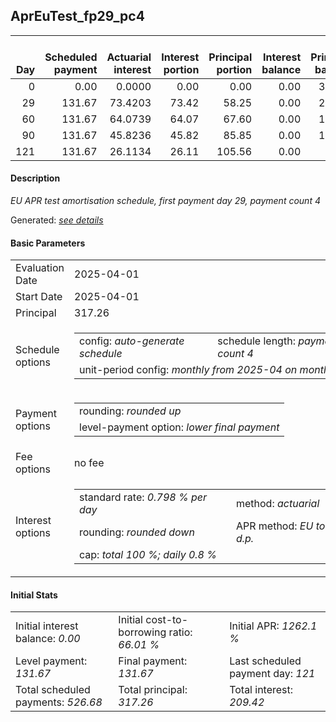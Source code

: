 <h2>AprEuTest_fp29_pc4</h2>
<table>
    <thead style="vertical-align: bottom;">
        <th style="text-align: right;">Day</th>
        <th style="text-align: right;">Scheduled payment</th>
        <th style="text-align: right;">Actuarial interest</th>
        <th style="text-align: right;">Interest portion</th>
        <th style="text-align: right;">Principal portion</th>
        <th style="text-align: right;">Interest balance</th>
        <th style="text-align: right;">Principal balance</th>
        <th style="text-align: right;">Total actuarial interest</th>
        <th style="text-align: right;">Total interest</th>
        <th style="text-align: right;">Total principal</th>
    </thead>
    <tr style="text-align: right;">
        <td class="ci00">0</td>
        <td class="ci01" style="white-space: nowrap;">0.00</td>
        <td class="ci02">0.0000</td>
        <td class="ci03">0.00</td>
        <td class="ci04">0.00</td>
        <td class="ci05">0.00</td>
        <td class="ci06">317.26</td>
        <td class="ci07">0.0000</td>
        <td class="ci08">0.00</td>
        <td class="ci09">0.00</td>
    </tr>
    <tr style="text-align: right;">
        <td class="ci00">29</td>
        <td class="ci01" style="white-space: nowrap;">131.67</td>
        <td class="ci02">73.4203</td>
        <td class="ci03">73.42</td>
        <td class="ci04">58.25</td>
        <td class="ci05">0.00</td>
        <td class="ci06">259.01</td>
        <td class="ci07">73.4203</td>
        <td class="ci08">73.42</td>
        <td class="ci09">58.25</td>
    </tr>
    <tr style="text-align: right;">
        <td class="ci00">60</td>
        <td class="ci01" style="white-space: nowrap;">131.67</td>
        <td class="ci02">64.0739</td>
        <td class="ci03">64.07</td>
        <td class="ci04">67.60</td>
        <td class="ci05">0.00</td>
        <td class="ci06">191.41</td>
        <td class="ci07">137.4942</td>
        <td class="ci08">137.49</td>
        <td class="ci09">125.85</td>
    </tr>
    <tr style="text-align: right;">
        <td class="ci00">90</td>
        <td class="ci01" style="white-space: nowrap;">131.67</td>
        <td class="ci02">45.8236</td>
        <td class="ci03">45.82</td>
        <td class="ci04">85.85</td>
        <td class="ci05">0.00</td>
        <td class="ci06">105.56</td>
        <td class="ci07">183.3178</td>
        <td class="ci08">183.31</td>
        <td class="ci09">211.70</td>
    </tr>
    <tr style="text-align: right;">
        <td class="ci00">121</td>
        <td class="ci01" style="white-space: nowrap;">131.67</td>
        <td class="ci02">26.1134</td>
        <td class="ci03">26.11</td>
        <td class="ci04">105.56</td>
        <td class="ci05">0.00</td>
        <td class="ci06">0.00</td>
        <td class="ci07">209.4312</td>
        <td class="ci08">209.42</td>
        <td class="ci09">317.26</td>
    </tr>
</table>
<h4>Description</h4>
<p><i>EU APR test amortisation schedule, first payment day 29, payment count 4</i></p>
<p>Generated: <i><a href="../GeneratedDate.html">see details</a></i></p>
<h4>Basic Parameters</h4>
<table>
    <tr>
        <td>Evaluation Date</td>
        <td>2025-04-01</td>
    </tr>
    <tr>
        <td>Start Date</td>
        <td>2025-04-01</td>
    </tr>
    <tr>
        <td>Principal</td>
        <td>317.26</td>
    </tr>
    <tr>
        <td>Schedule options</td>
        <td>
            <table>
                <tr>
                    <td>config: <i>auto-generate schedule</i></td>
                    <td>schedule length: <i><i>payment count</i> 4</i></td>
                </tr>
                <tr>
                    <td colspan="2" style="white-space: nowrap;">unit-period config: <i>monthly from 2025-04 on month-end</i></td>
                </tr>
            </table>
        </td>
    </tr>
    <tr>
        <td>Payment options</td>
        <td>
            <table>
                <tr>
                    <td>rounding: <i>rounded up</i></td>
                </tr>
                <tr>
                    <td>level-payment option: <i>lower&nbsp;final&nbsp;payment</i></td>
                </tr>
            </table>
        </td>
    </tr>
    <tr>
        <td>Fee options</td>
        <td>no fee
        </td>
    </tr>
    <tr>
        <td>Interest options</td>
        <td>
            <table>
                <tr>
                    <td>standard rate: <i>0.798 % per day</i></td>
                    <td>method: <i>actuarial</i></td>
                </tr>
                <tr>
                    <td>rounding: <i>rounded down</i></td>
                    <td>APR method: <i>EU to 1 d.p.</i></td>
                </tr>
                <tr>
                    <td colspan="2">cap: <i>total 100 %; daily 0.8 %</td>
                </tr>
            </table>
        </td>
    </tr>
</table>
<h4>Initial Stats</h4>
<table>
    <tr>
        <td>Initial interest balance: <i>0.00</i></td>
        <td>Initial cost-to-borrowing ratio: <i>66.01 %</i></td>
        <td>Initial APR: <i>1262.1 %</i></td>
    </tr>
    <tr>
        <td>Level payment: <i>131.67</i></td>
        <td>Final payment: <i>131.67</i></td>
        <td>Last scheduled payment day: <i>121</i></td>
    </tr>
    <tr>
        <td>Total scheduled payments: <i>526.68</i></td>
        <td>Total principal: <i>317.26</i></td>
        <td>Total interest: <i>209.42</i></td>
    </tr>
</table>